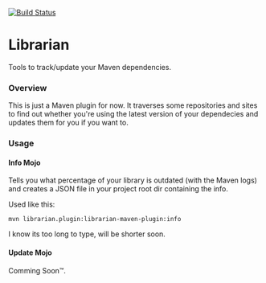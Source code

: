 [![Build Status](https://travis-ci.org/ayld/Librarian.png?branch=master)](https://travis-ci.org/ayld/Librarian)

Librarian
=========

Tools to track/update your Maven dependencies.

### Overview

This is just a Maven plugin for now. It traverses some repositories and sites to find out whether you're using
the latest version of your dependecies and updates them for you if you want to.


### Usage

#### Info Mojo

Tells you what percentage of your library is outdated (with the Maven logs) and creates a JSON file in your project root dir
containing the info.

Used like this:

`mvn librarian.plugin:librarian-maven-plugin:info`

I know its too long to type, will be shorter soon.

#### Update Mojo

Comming Soon™.
